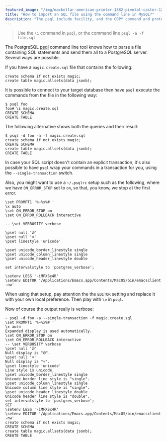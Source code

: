 ```yaml
---
featured_image: "/img/mackellar-american-printer-1882-pivotal-caster-1200rgb-2048x.jpg"
title: "How to import an SQL file using the command line in MySQL?"
description: "The psql include facility, and the COPY command and protocol."
---
```


> Use the `\i` command in `psql`, or the command line `psql -a -f file.sql`

The PostgreSQL
[psql](https://www.postgresql.org/docs/current/static/app-psql.html) command
line tool knows how to parse a file containing SQL statements and send them
all to a PostgreSQL server. Several ways are possible.

If you have a `magic.create.sql` file that contains the following:

~~~
create schema if not exists magic;
create table magic.allsets(data jsonb);
~~~

It is possible to connect to your target database then have `psql` execute
the commands from the file in the following way:

~~~
$ psql foo
foo# \i magic.create.sql
CREATE SCHEMA
CREATE TABLE
~~~

The following alternative shows both the queries and their result:

~~~
$ psql -d foo -a -f magic.create.sql
create schema if not exists magic;
CREATE SCHEMA
create table magic.allsets(data jsonb);
CREATE TABLE
~~~

In case your SQL script doesn't contain an explicit transaction, it's also
possible to have `psql` wrap your commands in a transaction for you, using
the `--single-transaction` switch.

Also, you might want to use a `~/.psqlrc` setup such as the following, where
we have `ON_ERROR_STOP` set to `on`, so that, you know, we stop at the first
error.

~~~
\set PROMPT1 '%~%x%# '
\x auto
\set ON_ERROR_STOP on
\set ON_ERROR_ROLLBACK interactive

-- \set VERBOSITY verbose

\pset null '⦱'
\pset null '¤'
\pset linestyle 'unicode'

\pset unicode_border_linestyle single
\pset unicode_column_linestyle single
\pset unicode_header_linestyle double

set intervalstyle to 'postgres_verbose';

\setenv LESS '-iMFXSx4R'
\setenv EDITOR '/Applications/Emacs.app/Contents/MacOS/bin/emacsclient -nw'
~~~

When using that setup, pay attention the the `EDITOR` setting and replace it
with your own local preference. Then play with `\e` in `psql`.

Now of course the output really is verbose:

~~~
~ psql -d foo -a --single-transaction -f magic.create.sql
\set PROMPT1 '%~%x%# '
\x auto
Expanded display is used automatically.
\set ON_ERROR_STOP on
\set ON_ERROR_ROLLBACK interactive
-- \set VERBOSITY verbose
\pset null '⦱'
Null display is "⦱".
\pset null '¤'
Null display is "¤".
\pset linestyle 'unicode'
Line style is unicode.
\pset unicode_border_linestyle single
Unicode border line style is "single".
\pset unicode_column_linestyle single
Unicode column line style is "single".
\pset unicode_header_linestyle double
Unicode header line style is "double".
set intervalstyle to 'postgres_verbose';
SET
\setenv LESS '-iMFXSx4R'
\setenv EDITOR '/Applications/Emacs.app/Contents/MacOS/bin/emacsclient -nw'
create schema if not exists magic;
CREATE SCHEMA
create table magic.allsets(data jsonb);
CREATE TABLE
~~~

